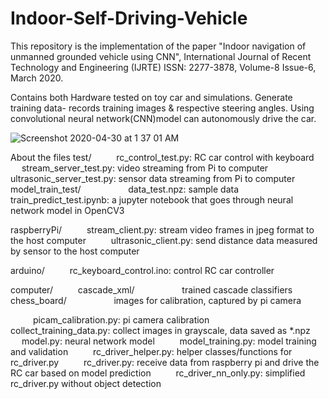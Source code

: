 # Indoor-Self-Driving-Vehicle
This repository is the implementation of the paper "Indoor navigation of unmanned grounded vehicle using CNN", International Journal of Recent Technology and Engineering (IJRTE)
ISSN: 2277-3878, Volume-8 Issue-6, March 2020.

Contains both Hardware tested on toy car and simulations. Generate training data- records training images & respective steering angles. Using convolutional neural network(CNN)model can autonomously drive the car.

![Screenshot 2020-04-30 at 1 37 01 AM](https://user-images.githubusercontent.com/40122399/80641812-1079fb80-8a83-11ea-9e38-f00abf96357b.png)

About the files
test/
    rc_control_test.py: RC car control with keyboard
    stream_server_test.py: video streaming from Pi to computer
    ultrasonic_server_test.py: sensor data streaming from Pi to computer
    model_train_test/
        data_test.npz: sample data
        train_predict_test.ipynb: a jupyter notebook that goes through neural network model in OpenCV3

raspberryPi/
    stream_client.py: stream video frames in jpeg format to the host computer
    ultrasonic_client.py: send distance data measured by sensor to the host computer

arduino/
    rc_keyboard_control.ino: control RC car controller

computer/
    cascade_xml/
        trained cascade classifiers
    chess_board/
        images for calibration, captured by pi camera

    picam_calibration.py: pi camera calibration
    collect_training_data.py: collect images in grayscale, data saved as *.npz
    model.py: neural network model
    model_training.py: model training and validation
    rc_driver_helper.py: helper classes/functions for rc_driver.py
    rc_driver.py: receive data from raspberry pi and drive the RC car based on model prediction
    rc_driver_nn_only.py: simplified rc_driver.py without object detection

